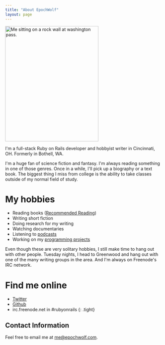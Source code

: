 ```yaml
---
title: "About EpochWolf"
layout: page
---
```


<img src="/images/washington-pass.jpg" height="370" width="300" class="right pad-left" alt="Me sitting on a rock wall at washington pass." title="Taken in Washington Pass. It's really pretty in summer.">

I'm a full-stack Ruby on Rails developer and hobbyist writer in Cincinnati, OH. Formerly in Bothell, WA.

I'm a huge fan of science fiction and fantasy. I'm always reading something in one of those genres. Once in a while, I'll pick up a biography or a text book. The biggest thing I miss from college is the ability to take classes outside of my normal field of study.

# My hobbies

* Reading books ([Recommended Reading](/pages/recommended-reading))
* Writing short fiction
* Doing research for my writing
* Watching documentaries
* Listening to [podcasts](/pages/other-blogs/#podcasts)
* Working on my [programming projects](/projects/)

Even though these are very solitary hobbies, I still make time to hang out with other people. Tuesday nights, I head to Greenwood and hang out with one of the many writing groups in the area. And I'm always on Freenode's IRC network.

# Find me online

* [Twitter](http://twitter.com/epochwolf)
* [Github](https://github.com/epochwolf)
* irc.freenode.net in #rubyonrails 
{: .tight}


## Contact Information

Feel free to email me at <me@epochwolf.com>.